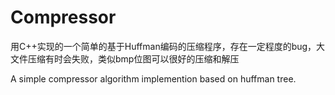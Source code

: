# Compressor

用C++实现的一个简单的基于Huffman编码的压缩程序，存在一定程度的bug，大文件压缩有时会失败，类似bmp位图可以很好的压缩和解压

A simple compressor algorithm implemention based on huffman tree.
